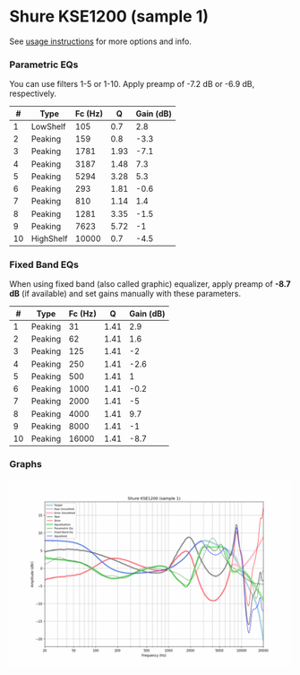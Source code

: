 # Shure KSE1200 (sample 1)
See [usage instructions](https://github.com/jaakkopasanen/AutoEq#usage) for more options and info.

### Parametric EQs
You can use filters 1-5 or 1-10. Apply preamp of -7.2 dB or -6.9 dB, respectively.

|   # | Type      |   Fc (Hz) |    Q |   Gain (dB) |
|-----|-----------|-----------|------|-------------|
|   1 | LowShelf  |       105 | 0.7  |         2.8 |
|   2 | Peaking   |       159 | 0.8  |        -3.3 |
|   3 | Peaking   |      1781 | 1.93 |        -7.1 |
|   4 | Peaking   |      3187 | 1.48 |         7.3 |
|   5 | Peaking   |      5294 | 3.28 |         5.3 |
|   6 | Peaking   |       293 | 1.81 |        -0.6 |
|   7 | Peaking   |       810 | 1.14 |         1.4 |
|   8 | Peaking   |      1281 | 3.35 |        -1.5 |
|   9 | Peaking   |      7623 | 5.72 |        -1   |
|  10 | HighShelf |     10000 | 0.7  |        -4.5 |

### Fixed Band EQs
When using fixed band (also called graphic) equalizer, apply preamp of **-8.7 dB** (if available) and set gains manually with these parameters.

|   # | Type    |   Fc (Hz) |    Q |   Gain (dB) |
|-----|---------|-----------|------|-------------|
|   1 | Peaking |        31 | 1.41 |         2.9 |
|   2 | Peaking |        62 | 1.41 |         1.6 |
|   3 | Peaking |       125 | 1.41 |        -2   |
|   4 | Peaking |       250 | 1.41 |        -2.6 |
|   5 | Peaking |       500 | 1.41 |         1   |
|   6 | Peaking |      1000 | 1.41 |        -0.2 |
|   7 | Peaking |      2000 | 1.41 |        -5   |
|   8 | Peaking |      4000 | 1.41 |         9.7 |
|   9 | Peaking |      8000 | 1.41 |        -1   |
|  10 | Peaking |     16000 | 1.41 |        -8.7 |

### Graphs
![](./Shure%20KSE1200%20(sample%201).png)
